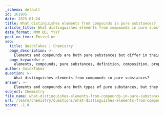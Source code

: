 ```yaml
---
_schema: default
id: 161905
date: 2025-01-24
title: What distinguishes elements from compounds in pure substances?
article_title: What distinguishes elements from compounds in pure substances?
date_format: MMM DD, YYYY
post_on_text: Posted on
seo:
  title: QuickTakes | Chemistry
  page_description: >-
    Elements and compounds are both pure substances but differ in their composition, properties, and separation methods. Elements consist of a single type of atom, while compounds are made from two or more types of atoms chemically bonded.
  page_keywords: >-
    elements, compounds, pure substances, definition, composition, properties, separation, chemical means, chemical bonding, chemical formulas
author: QuickTakes
question: >-
    What distinguishes elements from compounds in pure substances?
answer: >-
    Elements and compounds are both types of pure substances, but they have distinct characteristics that set them apart.\n\n1. **Definition**:\n   - **Element**: An element is a pure substance that cannot be broken down into simpler substances by chemical means. It consists of only one type of atom. For example, copper (Cu) is an element made entirely of copper atoms.\n   - **Compound**: A compound is a pure substance formed when two or more different elements are chemically bonded together in a fixed ratio. For instance, glucose (C₆H₁₂O₆) is a compound made up of carbon, hydrogen, and oxygen atoms.\n\n2. **Composition**:\n   - **Elements**: Composed of a single type of atom. Each element is represented by a unique chemical symbol (e.g., H for hydrogen, O for oxygen).\n   - **Compounds**: Composed of two or more different types of atoms that are chemically combined. Compounds are represented by chemical formulas that indicate the types and numbers of atoms present (e.g., H₂O for water, which consists of two hydrogen atoms and one oxygen atom).\n\n3. **Properties**:\n   - **Elements**: The properties of an element are consistent and do not change regardless of the amount present. For example, all samples of copper will exhibit the same physical and chemical properties.\n   - **Compounds**: The properties of a compound are often very different from those of the individual elements that compose it. For example, water (H₂O) has properties that are distinct from those of hydrogen (a flammable gas) and oxygen (a gas that supports combustion).\n\n4. **Separation**:\n   - **Elements**: Cannot be separated into simpler substances by chemical reactions.\n   - **Compounds**: Can be separated into their constituent elements through chemical reactions. For example, water can be decomposed into hydrogen and oxygen gases through electrolysis.\n\nIn summary, the key distinctions between elements and compounds lie in their composition, properties, and the methods by which they can be separated. Elements are the simplest forms of matter, while compounds are combinations of elements that exhibit unique properties.
subject: Chemistry
file_name: what-distinguishes-elements-from-compounds-in-pure-substances.md
url: /learn/chemistry/questions/what-distinguishes-elements-from-compounds-in-pure-substances
score: -1.0
---
```


&nbsp;